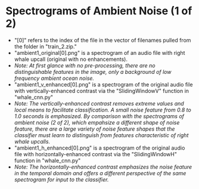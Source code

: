 Spectrograms of Ambient Noise (1 of 2)
=========================
- "[0]" refers to the index of the file in the vector of filenames pulled from the folder in "train_2.zip."
- "ambient1_original[0].png" is a spectrogram of an audio file with right whale upcall (original with no enhancements). 
- *Note: At first glance with no pre-processing, there are no distinguishable features in the image, only a background
of low frequency ambient ocean noise.*
- "ambient1_v_enhanced[0].png" is a spectrogram of the original audio file with vertically-enhanced contrast via the 
"SlidingWindowV" function in "whale_cnn.py"
- *Note: The vertically-enhanced contrast removes extreme values and local means to facilitate classification. A small noise
feature from 0.8 to 1.0 seconds is emphasized. By comparison with the spectrograms of ambient noise (2 of 2), which empahsize a different shape of noise feature, there are a large variety of noise feature shapes that the classifier must learn to distinguish from features characteristic of right whale upcalls.*
- "ambient1_h_enhanced[0].png" is a spectrogram of the original audio file with horizontally-enhanced contrast via the 
"SlidingWindowH" function in "whale_cnn.py"
- *Note: The horizontally-enhanced contrast emphasizes the noise feature in the temporal domain and offers a different 
perspective of the same spectrogram for input to the classifier.*
